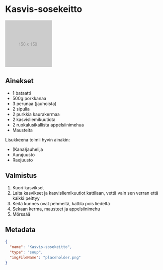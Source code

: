 # Kasvis-sosekeitto

![placeholder](../images/placeholder.png)

## Ainekset

- 1 bataatti
- 500g porkkanaa
- 3 perunaa (jauhoista)
- 2 sipulia
- 2 purkkia kaurakermaa
- 2 kasvisliemikuutiota
- 2 ruokalusikallista appelsiinimehua
- Mausteita

Lisukkeena toimii hyvin ainakin:

- (Kana)jauhelija
- Aurajuusto
- Raejuusto

## Valmistus

1. Kuori kasvikset
2. Laita kasvikset ja kasvisliemikuutiot kattilaan, vettä vain sen verran että kaikki peittyy
3. Keitä kunnes ovat pehmeitä, kattila pois liedeltä
4. Sekaan kerma, mausteet ja appelsiinimehu
5. Mörssää

## Metadata

```json
{
  "name": "Kasvis-sosekeitto",
  "type": "soup",
  "imgFileName": "placeholder.png"
}
```
